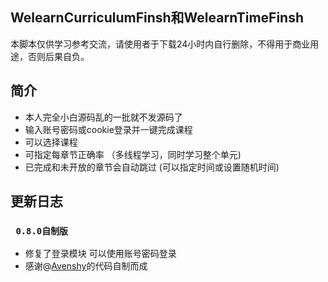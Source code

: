 ## **WelearnCurriculumFinsh**和**WelearnTimeFinsh**
本脚本仅供学习参考交流，请使用者于下载24小时内自行删除，不得用于商业用途，否则后果自负。
## 简介
* 本人完全小白源码乱的一批就不发源码了
* 输入账号密码或cookie登录并一键完成课程  
* 可以选择课程
* 可指定每章节正确率 （多线程学习，同时学习整个单元)
* 已完成和未开放的章节会自动跳过   (可以指定时间或设置随机时间)

## 更新日志

### ` 0.8.0自制版`
* 修复了登录模块 可以使用账号密码登录
* 感谢@[Avenshy](https://github.com/Avenshy)的代码自制而成 
